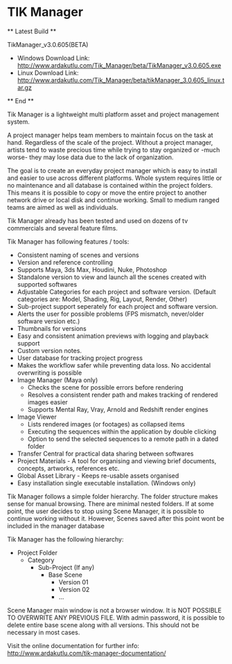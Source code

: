# TIK Manager

** Latest Build **

TikManager_v3.0.605(BETA)
* Windows Download Link:
http://www.ardakutlu.com/Tik_Manager/beta/TikManager_v3.0.605.exe
* Linux Download Link:
http://www.ardakutlu.com/Tik_Manager/beta/tikManager_3.0.605_linux.tar.gz

** End **

Tik Manager is a lightweight multi platform asset and project management system.

A project manager helps team members to maintain focus on the task at hand.
Regardless of the scale of the project. Without a project manager, artists tend to waste 
precious time while trying to stay organized or -much worse- they may lose data due to the lack of organization.

The goal is to create an everyday project manager which is easy to install and easier to use across different platforms.
Whole system requires little or no maintenance and all database is contained within the project folders. This means it is possible to copy or move the entire project
to another network drive or local disk and continue working.
Small to medium ranged teams are aimed as well as individuals.

Tik Manager already has been tested and used on dozens of tv commercials and several feature films.

Tik Manager has following features / tools:
* Consistent naming of scenes and versions
* Version and reference controlling
* Supports Maya, 3ds Max, Houdini, Nuke, Photoshop
* Standalone version to view and launch all the scenes created with supported softwares
* Adjustable Categories for each project and software version. (Default categories are: Model, Shading, Rig, Layout, Render, Other)
* Sub-project support seperately for each project and software version. 
* Alerts the user for possible problems (FPS mismatch, never/older software version etc.)
* Thumbnails for versions
* Easy and consistent animation previews with logging and playback support
* Custom version notes.
* User database for tracking project progress
* Makes the workflow safer while preventing data loss. No accidental overwriting is possible
* Image Manager (Maya only)
    * Checks the scene for possible errors before rendering
    * Resolves a consistent render path and makes tracking of rendered images easier
    * Supports Mental Ray, Vray, Arnold and Redshift render engines
* Image Viewer
    * Lists rendered images (or footages) as collapsed items
    * Executing the sequences within the application by double clicking
    * Option to send the selected sequences to a remote path in a dated folder
* Transfer Central for practical data sharing between softwares
* Project Materials - A tool for organising and viewing brief documents, concepts, artworks, references etc.
* Global Asset Library - Keeps re-usable assets organised
* Easy installation single executable installation. (Windows only)

Tik Manager follows a simple folder hierarchy. 
The folder structure makes sense for manual browsing. There are minimal nested folders. If at some
point, the user decides to stop using Scene Manager, it is possible to continue working without it.
However, Scenes saved after this point wont be included in the manager database

Tik Manager has the following hierarchy:
* Project Folder
    * Category
        * Sub-Project (If any)
            * Base Scene
                * Version 01
                * Version 02
                * ...
                
Scene Manager main window is not a browser window. It is NOT POSSIBLE TO OVERWRITE ANY PREVIOUS FILE.
With admin password, it is possible to delete entire base scene along with all versions. This should not be necessary in most cases.

Visit the online documentation for further info:
http://www.ardakutlu.com/tik-manager-documentation/
